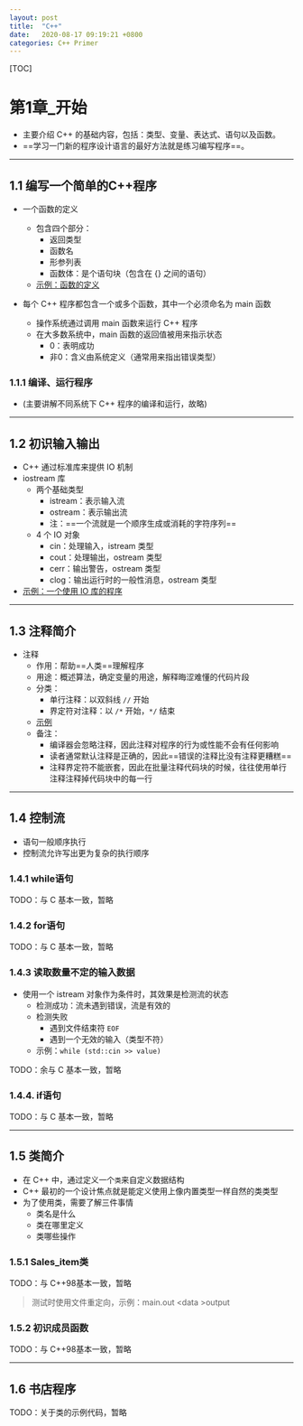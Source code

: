 ```yaml
---
layout: post
title:  "C++"
date:   2020-08-17 09:19:21 +0800
categories: C++ Primer
---
```


[TOC]

# 第1章_开始

- 主要介绍 C++ 的基础内容，包括：类型、变量、表达式、语句以及函数。
- ==学习一门新的程序设计语言的最好方法就是练习编写程序==。

---
## 1.1 编写一个简单的C++程序

- 一个函数的定义
  - 包含四个部分：
    - 返回类型
    - 函数名
    - 形参列表
    - 函数体：是个语句块（包含在 {} 之间的语句）
  - [示例：函数的定义](./examples/01/1.1.1.cc)
    
- 每个 C++ 程序都包含一个或多个函数，其中一个必须命名为 main 函数
  - 操作系统通过调用 main 函数来运行 C++ 程序
  - 在大多数系统中，main 函数的返回值被用来指示状态
    - 0：表明成功
    - 非0：含义由系统定义（通常用来指出错误类型）

### 1.1.1 编译、运行程序

- (主要讲解不同系统下 C++ 程序的编译和运行，故略)

---
## 1.2 初识输入输出

- C++ 通过标准库来提供 IO 机制
- iostream 库
  - 两个基础类型
    - istream：表示输入流
    - ostream：表示输出流
    - 注：==一个流就是一个顺序生成或消耗的字符序列==
  - 4 个 IO 对象
    - cin：处理输入，istream 类型
    - cout：处理输出，ostream 类型
    - cerr：输出警告，ostream 类型
    - clog：输出运行时的一般性消息，ostream 类型
- [示例：一个使用 IO 库的程序](./examples/01/1.2.1.cc)

---
## 1.3 注释简介

- 注释
  - 作用：帮助==人类==理解程序
  - 用途：概述算法，确定变量的用途，解释晦涩难懂的代码片段
  - 分类：
    - 单行注释：以双斜线 `//` 开始
    - 界定符对注释：以 `/*` 开始，`*/` 结束
  - [示例](./examples/01/1.2.1.cc)
  - 备注：
    - 编译器会忽略注释，因此注释对程序的行为或性能不会有任何影响
    - 读者通常默认注释是正确的，因此==错误的注释比没有注释更糟糕==
    - 注释界定符不能嵌套，因此在批量注释代码块的时候，往往使用单行注释注释掉代码块中的每一行

---
## 1.4 控制流

- 语句一般顺序执行
- 控制流允许写出更为复杂的执行顺序

### 1.4.1 while语句

TODO：与 C 基本一致，暂略

### 1.4.2 for语句

TODO：与 C 基本一致，暂略

### 1.4.3 读取数量不定的输入数据

- 使用一个 istream 对象作为条件时，其效果是检测流的状态
  - 检测成功：流未遇到错误，流是有效的
  - 检测失败
    - 遇到文件结束符 `EOF`
    - 遇到一个无效的输入（类型不符）
  - 示例：`while (std::cin >> value)`

TODO：余与 C 基本一致，暂略

### 1.4.4. if语句

TODO：与 C 基本一致，暂略

---
## 1.5 类简介

- 在 C++ 中，通过定义一个`类`来自定义数据结构
- C++ 最初的一个设计焦点就是能定义使用上像内置类型一样自然的类类型
- 为了使用类，需要了解三件事情
  - 类名是什么
  - 类在哪里定义
  - 类哪些操作

### 1.5.1 Sales_item类

TODO：与 C++98基本一致，暂略

> 测试时使用文件重定向，示例：main.out  \<data  >output

### 1.5.2 初识成员函数

TODO：与 C++98基本一致，暂略

---
## 1.6 书店程序

TODO：关于类的示例代码，暂略

